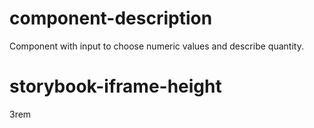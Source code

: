 # component-description
Component with input to choose numeric values and describe quantity.

# storybook-iframe-height
3rem
